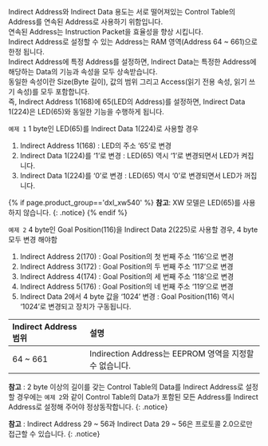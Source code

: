Indirect Address와 Indirect Data 용도는 서로 떨어져있는 Control Table의 Address를 연속된 Address로 사용하기 위함입니다.  
연속된 Address는 Instruction Packet을 효율성을 향상 시킵니다.  
Indirect Address로 설정할 수 있는 Address는 RAM 영역(Address 64 ~ 661)으로 한정 됩니다.  
Indirect Address에 특정 Address를 설정하면, Indirect Data는 특정한 Address에 해당하는 Data의 기능과 속성을 모두 상속받습니다.  
동일한 속성이란 Size(Byte 길이), 값의 범위 그리고 Access(읽기 전용 속성, 읽기 쓰기 속성)를 모두 포함합니다.  
즉, Indirect Address 1(168)에 65(LED의 Address)를 설정하면, Indirect Data 1(224)은 LED(65)와 동일한 기능을 수행하게 됩니다.

`예제 1` 1 byte인 LED(65)를 Indirect Data 1(224)로 사용할 경우
1. Indirect Address 1(168) : LED의 주소 ‘65’로 변경
2. Indirect Data 1(224)를 ‘1’로 변경 : LED(65) 역시 ‘1’로 변경되면서 LED가 켜집니다.
3. Indirect Data 1(224)를 ‘0’로 변경 : LED(65) 역시 ‘0’로 변경되면서 LED가 꺼집니다.

{% if page.product_group=='dxl_xw540' %}
**참고**: XW 모델은 LED(65)를 사용하지 않습니다.
{: .notice}
{% endif %}

`예제 2` 4 byte인 Goal Position(116)을 Indirect Data 2(225)로 사용할 경우, 4 byte 모두 변경 해야함
1. Indirect Address 2(170) : Goal Position의 첫 번째 주소 ‘116’으로 변경
2. Indirect Address 3(172) : Goal Position의 두 번째 주소 ‘117’으로 변경
3. Indirect Address 4(174) : Goal Position의 세 번째 주소 ‘118’으로 변경
4. Indirect Address 5(176) : Goal Position의 네 번째 주소 ‘119’으로 변경
5. Indirect Data 2에서 4 byte 값을 ‘1024’ 변경 : Goal Position(116) 역시 ‘1024’로 변경되고 장치가 구동됩니다.

| Indirect Address 범위 | 설명                                                    |
|:----------------------|:--------------------------------------------------------|
| 64 ~ 661              | Indirection Address는 EEPROM 영역을 지정할 수 없습니다. |

**참고** : 2 byte 이상의 길이를 갖는 Control Table의 Data를 Indirect Address로 설정할 경우에는 `예제 2`와 같이 Control Table의 Data가 포함된 모든 Address를 Indirect Address로 설정해 주어야 정상동작합니다.
{: .notice}

**참고** : Indirect Address 29 ~ 56과 Indirect Data 29 ~ 56은 프로토콜 2.0으로만 접근할 수 있습니다.
{: .notice}
